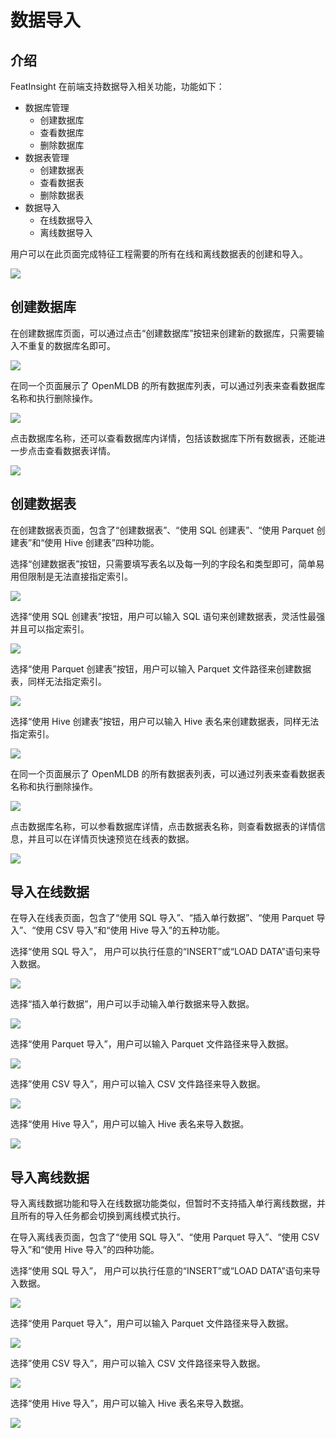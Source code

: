 
# 数据导入

## 介绍

FeatInsight 在前端支持数据导入相关功能，功能如下：

* 数据库管理
  * 创建数据库
  * 查看数据库
  * 删除数据库
* 数据表管理
  * 创建数据表
  * 查看数据表
  * 删除数据表
* 数据导入
  * 在线数据导入
  * 离线数据导入

用户可以在此页面完成特征工程需要的所有在线和离线数据表的创建和导入。

![](../images/import_data.png)

## 创建数据库

在创建数据库页面，可以通过点击“创建数据库”按钮来创建新的数据库，只需要输入不重复的数据库名即可。

![](../images/create_database_form.png)

在同一个页面展示了 OpenMLDB 的所有数据库列表，可以通过列表来查看数据库名称和执行删除操作。

![](../images/database_list.png)

点击数据库名称，还可以查看数据库内详情，包括该数据库下所有数据表，还能进一步点击查看数据表详情。

![](../images/database_detail.png)

## 创建数据表

在创建数据表页面，包含了“创建数据表”、“使用 SQL 创建表”、“使用 Parquet 创建表”和“使用 Hive 创建表”四种功能。

选择“创建数据表”按钮，只需要填写表名以及每一列的字段名和类型即可，简单易用但限制是无法直接指定索引。

![](../images/create_table_form.png)

选择“使用 SQL 创建表”按钮，用户可以输入 SQL 语句来创建数据表，灵活性最强并且可以指定索引。

![](../images/create_table_from_sql.png)

选择“使用 Parquet 创建表”按钮，用户可以输入 Parquet 文件路径来创建数据表，同样无法指定索引。

![](../images/create_table_from_parquet.png)

选择“使用 Hive 创建表”按钮，用户可以输入 Hive 表名来创建数据表，同样无法指定索引。

![](../images/create_table_from_hive.png)

在同一个页面展示了 OpenMLDB 的所有数据表列表，可以通过列表来查看数据表名称和执行删除操作。

![](../images/table_list.png)

点击数据库名称，可以参看数据库详情，点击数据表名称，则查看数据表的详情信息，并且可以在详情页快速预览在线表的数据。

![](../images/table_detail.png)

## 导入在线数据

在导入在线表页面，包含了“使用 SQL 导入”、“插入单行数据”、“使用 Parquet 导入”、“使用 CSV 导入”和“使用 Hive 导入”的五种功能。

选择“使用 SQL 导入”， 用户可以执行任意的“INSERT”或“LOAD DATA”语句来导入数据。

![](../images/import_online_from_sql.png)

选择“插入单行数据”，用户可以手动输入单行数据来导入数据。

![](../images/import_online_from_insert.png)

选择“使用 Parquet 导入”，用户可以输入 Parquet 文件路径来导入数据。

![](../images/import_online_from_parquet.png)

选择”使用 CSV 导入”，用户可以输入 CSV 文件路径来导入数据。

![](../images/import_online_from_csv.png)

选择“使用 Hive 导入”，用户可以输入 Hive 表名来导入数据。

![](../images/import_online_from_hive.png)

## 导入离线数据

导入离线数据功能和导入在线数据功能类似，但暂时不支持插入单行离线数据，并且所有的导入任务都会切换到离线模式执行。

在导入离线表页面，包含了“使用 SQL 导入”、“使用 Parquet 导入”、“使用 CSV 导入”和“使用 Hive 导入”的四种功能。

选择“使用 SQL 导入”， 用户可以执行任意的“INSERT”或“LOAD DATA”语句来导入数据。

![](../images/import_offline_from_sql.png)

选择“使用 Parquet 导入”，用户可以输入 Parquet 文件路径来导入数据。

![](../images/import_offline_from_parquet.png)

选择”使用 CSV 导入”，用户可以输入 CSV 文件路径来导入数据。

![](../images/import_offline_from_csv.png)

选择“使用 Hive 导入”，用户可以输入 Hive 表名来导入数据。

![](../images/import_offline_from_hive.png)
